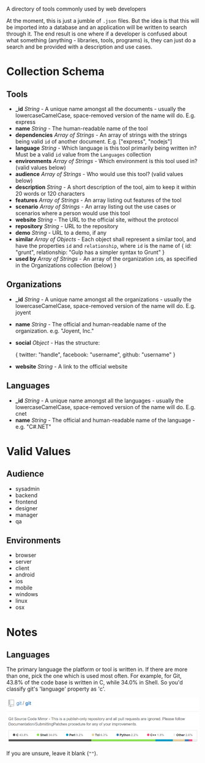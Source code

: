 A directory of tools commonly used by web developers

At the moment, this is just a jumble of `.json` files. But the idea is that this will be imported into a database and an application will be written to search through it. The end result is one where if a developer is confused about what something (anything - libraries, tools, programs) is, they can just do a search and be provided with a description and use cases.

# Collection Schema

## Tools

* **_id** *String* - A unique name amongst all the documents - usually the lowercaseCamelCase, space-removed version of the name will do. E.g. express
* **name** *String* - The human-readable name of the tool
* **dependencies** *Array of Strings* - An array of strings with the strings being valid `id` of another document. E.g. ["express", "nodejs"]
* **language** *String* - Which language is this tool primarily being written in? Must be a valid `id` value from the `Languages` collection
* **environments** *Array of Strings* - Which environment is this tool used in? (valid values below)
* **audience** *Array of Strings* - Who would use this tool? (valid values below)
* **description** *String* - A short description of the tool, aim to keep it within 20 words or 120 characters
* **features** *Array of Strings* - An array listing out features of the tool
* **scenario** *Array of Strings* - An array listing out the use cases or scenarios where a person would use this tool
* **website** *String* - The URL to the official site, without the protocol
* **repository** *String* - URL to the repository
* **demo** *String* - URL to a demo, if any
* **similar** *Array of Objects* - Each object shall represent a similar tool, and have the properties `id` and `relationship`, where `id` is the name of 
		{
			id: "grunt",
			relationship: "Gulp has a simpler syntax to Grunt"
		}
* **used by** *Array of Strings* - An array of the organization `id`s, as specified in the Organizations collection (below)
}

## Organizations

* **_id** *String* - A unique name amongst all the organizations - usually the lowercaseCamelCase, space-removed version of the name will do. E.g. joyent
* **name** *String* - The official and human-readable name of the organization. e.g. "Joyent, Inc."
* **social** *Object* - Has the structure:

	{
		twitter: "handle",
		facebook: "username",
		github: "username"
	}

* **website** *String* - A link to the official website


## Languages

* **_id** *String* - A unique name amongst all the languages - usually the lowercaseCamelCase, space-removed version of the name will do. E.g. cnet
* **name** *String* - The official and human-readable name of the language - e.g. "C#.NET"

# Valid Values

## Audience

* sysadmin
* backend
* frontend
* designer
* manager
* qa

## Environments

* browser
* server
* client
* android
* ios
* mobile
* windows
* linux
* osx

# Notes

## Languages

The primary language the platform or tool is written in. If there are more than one, pick the one which is used most often. For example, for Git, 43.8% of the code base is written in C, while 34.0% in Shell. So you'd classify git's 'language' property as 'c'.

![Languages used to write Git](./git-languages.png)

If you are unsure, leave it blank (`""`).